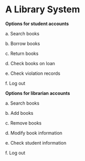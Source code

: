 # A Library System

**Options for student accounts**

a. Search books

b. Borrow books

c. Return books

d. Check books on loan

e. Check violation records

f. Log out <br/>

**Options for librarian accounts**

a. Search books

b. Add books

c. Remove books

d. Modify book information

e. Check student information

f. Log out
